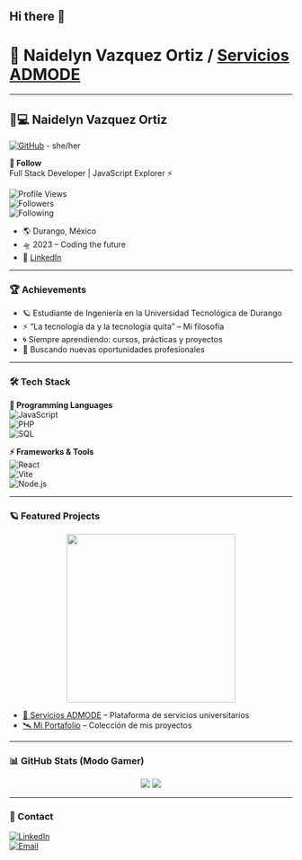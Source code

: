 ## Hi there 👋

# 🚀 Naidelyn Vazquez Ortiz / [Servicios ADMODE](https://servicios.admodelutd.online/)


---

## 👩💻 Naidelyn Vazquez Ortiz  
[![GitHub](https://img.shields.io/badge/-NinaOrtiz1-181717?style=for-the-badge&logo=github&logoColor=white)](https://github.com/NinaOrtiz1) - she/her  

**🌠 Follow**  
Full Stack Developer | JavaScript Explorer ⚡  

![Profile Views](https://komarev.com/ghpvc/?username=NinaOrtiz1&color=blueviolet&style=flat-square)  
![Followers](https://img.shields.io/github/followers/NinaOrtiz1?color=ff69b4&label=Followers&style=flat-square)  
![Following](https://img.shields.io/github/following/NinaOrtiz1?color=9cf&label=Following&style=flat-square)  

- 🌎 Durango, México  
- 🛸 2023 – Coding the future  
- 🔗 [LinkedIn](https://www.linkedin.com/in/vazquez-ortiz-naidelyn-22268829a/)

---

### 🏆 Achievements

- 🪐 Estudiante de Ingeniería en la Universidad Tecnológica de Durango  
- ⚡ “La tecnología da y la tecnología quita” – Mi filosofía  
- 🌀 Siempre aprendiendo: cursos, prácticas y proyectos  
- 🌟 Buscando nuevas oportunidades profesionales

---

### 🛠 Tech Stack

**🌌 Programming Languages**  
![JavaScript](https://img.shields.io/badge/-JavaScript-F7DF1E?style=for-the-badge&logo=javascript&logoColor=black)  
![PHP](https://img.shields.io/badge/-PHP-777BB4?style=for-the-badge&logo=php&logoColor=white)  
![SQL](https://img.shields.io/badge/-SQL-4479A1?style=for-the-badge&logo=mysql&logoColor=white)

**⚡ Frameworks & Tools**  
![React](https://img.shields.io/badge/-React-61DAFB?style=for-the-badge&logo=react&logoColor=black)  
![Vite](https://img.shields.io/badge/-Vite-646CFF?style=for-the-badge&logo=vite&logoColor=white)  
![Node.js](https://img.shields.io/badge/-Node.js-339933?style=for-the-badge&logo=node.js&logoColor=white)

---

### 🪐 Featured Projects

<div align="center">
  <img src="https://media4.giphy.com/media/v1.Y2lkPTc5MGI3NjExdnF6MG1xZjN0bjUyMDR2ZzUwazdscmlzMGgxc3JteTVwZnNwYW43NCZlcD12MV9pbnRlcm5hbF9naWZfYnlfaWQmY3Q9Zw/XTAqdwCL2oEus/giphy.gif" width="300">
</div>

- [🌠 Servicios ADMODE](https://servicios.admodelutd.online/) – Plataforma de servicios universitarios  
- [🛰️ Mi Portafolio](https://github.com/NinaOrtiz1) – Colección de mis proyectos

---

### 📊 GitHub Stats (Modo Gamer)

<div align="center">
  <img src="https://github-readme-stats.vercel.app/api?username=NinaOrtiz1&show_icons=true&theme=radical&card_width=300&hide_border=true&bg_color=0D1117&title_color=FF00FF&icon_color=00FFFF&text_color=FFFFFF">
  <img src="https://github-readme-stats.vercel.app/api/top-langs/?username=NinaOrtiz1&layout=compact&theme=dracula&card_width=300&hide_border=true&bg_color=0D1117&title_color=00FFB2&text_color=FFFFFF">
</div>

---

### 📡 Contact

[![LinkedIn](https://img.shields.io/badge/-LinkedIn-0A66C2?style=for-the-badge&logo=linkedin&logoColor=white)](https://www.linkedin.com/in/vazquez-ortiz-naidelyn-22268829a/)  
[![Email](https://img.shields.io/badge/-Email-EA4335?style=for-the-badge&logo=gmail&logoColor=white)](mailto:tu@email.com)
